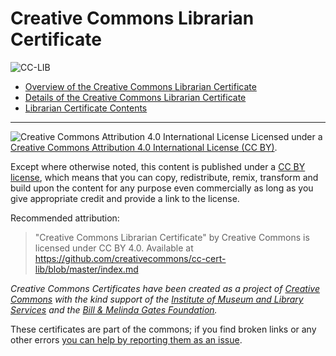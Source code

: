 # Creative Commons Librarian Certificate

![CC-LIB](https://github.com/creativecommons/cc-cert-lib/blob/master/images/cc-cert-lib.jpg "Creative Commons Librarian Certificate")

* [Overview of the Creative Commons Librarian Certificate](overview/index.md) 
* [Details of the Creative Commons Librarian Certificate](details/index.md) 
* [Librarian Certificate Contents](contents/index.md)  



----

![Creative Commons Attribution 4.0 International License](https://github.com/creativecommons/cc-cert-core/blob/master/images/cc-by-88x31.png "CC BY")
Licensed under a [Creative Commons Attribution 4.0 International License (CC BY)](https://creativecommons.org/licenses/by/4.0/).

Except where otherwise noted, this content is published under a [CC BY license](https://creativecommons.org/licenses/by/4.0/), which means that you can copy, redistribute, remix, transform and build upon the content for any purpose even commercially as long as you give appropriate credit and provide a link to the license.



Recommended attribution: 

> "Creative Commons Librarian Certificate" by Creative Commons is licensed under CC BY 4.0. Available at    
> https://github.com/creativecommons/cc-cert-lib/blob/master/index.md


*Creative Commons Certificates have been created as a project of [Creative Commons](http://creativecommons.org/) with the kind support of the [Institute of Museum and Library Services](https://www.imls.gov/) and the [Bill &amp; Melinda Gates Foundation](http://www.gatesfoundation.org/).*

These certificates are part of the commons; if you find broken links or any other errors  [you can help by reporting them as an issue](https://github.com/creativecommons/cc-cert-lib/issues).


